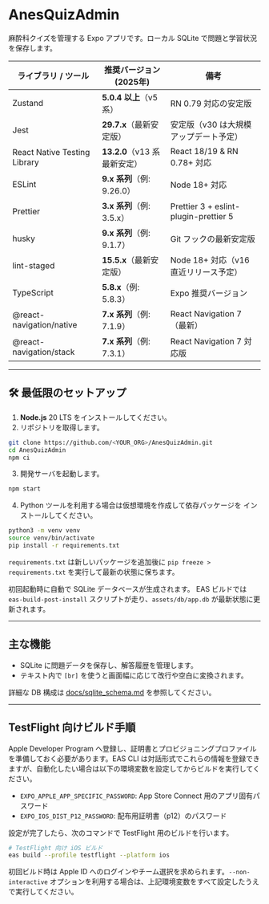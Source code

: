 # AnesQuizAdmin

麻酔科クイズを管理する Expo アプリです。ローカル SQLite で問題と学習状況を保存します。

| ライブラリ / ツール          | 推奨バージョン (2025年)            | 備考 |
| ---------------------------- | ---------------------------------- | ---------------------------- |
| Zustand                      | **5.0.4 以上**（v5 系）            | RN 0.79 対応の安定版 |
| Jest                         | **29.7.x**（最新安定版）           | 安定版（v30 は大規模アップデート予定） |
| React Native Testing Library | **13.2.0**（v13 系 最新安定）      | React 18/19 & RN 0.78+ 対応 |
| ESLint                       | **9.x 系列**（例: 9.26.0）         | Node 18+ 対応 |
| Prettier                     | **3.x 系列**（例: 3.5.x）          | Prettier 3 + eslint-plugin-prettier 5 |
| husky                        | **9.x 系列**（例: 9.1.7）          | Git フックの最新安定版 |
| lint-staged                  | **15.5.x**（最新安定版）           | Node 18+ 対応（v16 直近リリース予定） |
| TypeScript                   | **5.8.x**（例: 5.8.3）             | Expo 推奨バージョン |
| @react-navigation/native     | **7.x 系列**（例: 7.1.9）          | React Navigation 7（最新） |
| @react-navigation/stack      | **7.x 系列**（例: 7.3.1）          | React Navigation 7 対応版 |

---

## 🛠️ 最低限のセットアップ

1. **Node.js** 20 LTS をインストールしてください。
2. リポジトリを取得します。

```bash
git clone https://github.com/<YOUR_ORG>/AnesQuizAdmin.git
cd AnesQuizAdmin
npm ci
```

3. 開発サーバを起動します。

```bash
npm start
```

4. Python ツールを利用する場合は仮想環境を作成して依存パッケージを
   インストールしてください。

```bash
python3 -m venv venv
source venv/bin/activate
pip install -r requirements.txt
```

`requirements.txt` は新しいパッケージを追加後に
`pip freeze > requirements.txt` を実行して最新の状態に保ちます。

初回起動時に自動で SQLite データベースが生成されます。
EAS ビルドでは `eas-build-post-install` スクリプトが走り、`assets/db/app.db` が最新状態に更新されます。

---

## 主な機能

- SQLite に問題データを保存し、解答履歴を管理します。
- テキスト内で `[br]` を使うと画面幅に応じて改行や空白に変換されます。

詳細な DB 構成は [docs/sqlite_schema.md](docs/sqlite_schema.md) を参照してください。

---

## TestFlight 向けビルド手順

Apple Developer Program へ登録し、証明書とプロビジョニングプロファイルを準備しておく必要があります。EAS CLI は対話形式でこれらの情報を登録できますが、自動化したい場合は以下の環境変数を設定してからビルドを実行してください。

- `EXPO_APPLE_APP_SPECIFIC_PASSWORD`: App Store Connect 用のアプリ固有パスワード
- `EXPO_IOS_DIST_P12_PASSWORD`: 配布用証明書（p12）のパスワード

設定が完了したら、次のコマンドで TestFlight 用のビルドを行います。

```bash
# TestFlight 向け iOS ビルド
eas build --profile testflight --platform ios
```

初回ビルド時は Apple ID へのログインやチーム選択を求められます。`--non-interactive` オプションを利用する場合は、上記環境変数をすべて設定したうえで実行してください。
